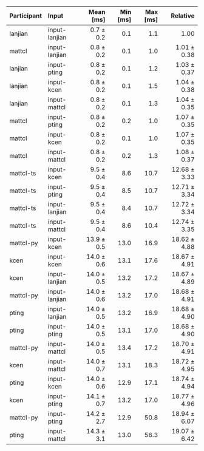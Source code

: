 | Participant | Input | Mean [ms] | Min [ms] | Max [ms] | Relative |
|:---|:---|---:|---:|---:|---:|
| lanjian | input-lanjian | 0.7 ± 0.2 | 0.1 | 1.1 | 1.00 |
| mattcl | input-lanjian | 0.8 ± 0.2 | 0.1 | 1.0 | 1.01 ± 0.38 |
| lanjian | input-pting | 0.8 ± 0.2 | 0.1 | 1.2 | 1.03 ± 0.37 |
| lanjian | input-kcen | 0.8 ± 0.2 | 0.1 | 1.5 | 1.04 ± 0.38 |
| lanjian | input-mattcl | 0.8 ± 0.2 | 0.1 | 1.3 | 1.04 ± 0.35 |
| mattcl | input-pting | 0.8 ± 0.2 | 0.2 | 1.0 | 1.07 ± 0.35 |
| mattcl | input-kcen | 0.8 ± 0.2 | 0.1 | 1.0 | 1.07 ± 0.35 |
| mattcl | input-mattcl | 0.8 ± 0.2 | 0.2 | 1.3 | 1.08 ± 0.37 |
| mattcl-ts | input-kcen | 9.5 ± 0.4 | 8.6 | 10.7 | 12.68 ± 3.33 |
| mattcl-ts | input-pting | 9.5 ± 0.4 | 8.5 | 10.7 | 12.71 ± 3.34 |
| mattcl-ts | input-lanjian | 9.5 ± 0.4 | 8.4 | 10.7 | 12.72 ± 3.34 |
| mattcl-ts | input-mattcl | 9.5 ± 0.4 | 8.6 | 10.4 | 12.74 ± 3.35 |
| mattcl-py | input-kcen | 13.9 ± 0.5 | 13.0 | 16.9 | 18.62 ± 4.88 |
| kcen | input-kcen | 14.0 ± 0.6 | 13.1 | 17.6 | 18.67 ± 4.91 |
| kcen | input-lanjian | 14.0 ± 0.5 | 13.2 | 17.2 | 18.67 ± 4.89 |
| mattcl-py | input-lanjian | 14.0 ± 0.6 | 13.2 | 17.0 | 18.68 ± 4.91 |
| pting | input-lanjian | 14.0 ± 0.5 | 13.2 | 16.9 | 18.68 ± 4.90 |
| pting | input-pting | 14.0 ± 0.5 | 13.1 | 17.0 | 18.68 ± 4.90 |
| mattcl-py | input-mattcl | 14.0 ± 0.5 | 13.4 | 17.2 | 18.70 ± 4.91 |
| kcen | input-mattcl | 14.0 ± 0.7 | 13.1 | 18.3 | 18.72 ± 4.95 |
| pting | input-kcen | 14.0 ± 0.6 | 12.9 | 17.1 | 18.74 ± 4.94 |
| kcen | input-pting | 14.1 ± 0.7 | 13.2 | 17.0 | 18.77 ± 4.96 |
| mattcl-py | input-pting | 14.2 ± 2.7 | 12.9 | 50.8 | 18.94 ± 6.07 |
| pting | input-mattcl | 14.3 ± 3.1 | 13.0 | 56.3 | 19.07 ± 6.42 |
